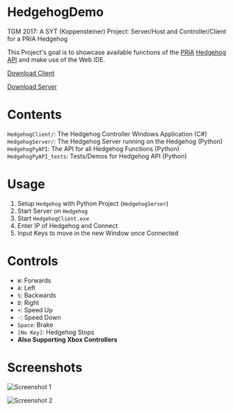 # HedgehogDemo
TGM 2017: A SYT (Koppensteiner) Project: Server/Host and Controller/Client for a PRIA Hedgehog

This Project's goal is to showcase available functions of the [PRIA](https://github.com/PRIArobotics) [Hedgehog API](https://github.com/mrousavy/HedgehogDemo/tree/master/HedgehogPyAPI) and make use of the Web IDE.

[Download Client](https://github.com/mrousavy/HedgehogDemoController/raw/master/Download/HedgehogClient.zip)

[Download Server](https://github.com/mrousavy/HedgehogDemoController/raw/master/HedgehogServer/server.py)

# Contents
`HedgehogClient/`: The Hedgehog Controller Windows Application (C#)
`HedgehogServer/`: The Hedgehog Server running on the Hedgehog (Python)
`HedgehogPyAPI`: The API for all Hedgehog Functions (Python)
`HedgehogPyAPI_tests`: Tests/Demos for Hedgehog API (Python)

# Usage
1. Setup `Hedgehog` with Python Project (`HedgehogServer`)
2. Start Server on `Hedgehog`
3. Start `HedgehogClient.exe`
4. Enter IP of Hedgehog and Connect
5. Input Keys to move in the new Window once Connected

# Controls
* `W`: Forwards
* `A`: Left
* `S`: Backwards
* `D`: Right
* `+`: Speed Up
* `-`: Speed Down
* `Space`: Brake
* `[No Key]`: Hedgehog Stops
* **Also Supporting Xbox Controllers**

# Screenshots
![Screenshot 1](http://i.imgur.com/k3OHZlr.png)


![Screenshot 2](http://i.imgur.com/goxqisW.png)
